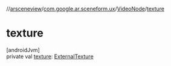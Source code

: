 //[arsceneview](../../../index.md)/[com.google.ar.sceneform.ux](../index.md)/[VideoNode](index.md)/[texture](texture.md)

# texture

[androidJvm]\
private val [texture](texture.md): [ExternalTexture](../../../../arsceneview/com.google.ar.sceneform.rendering/-external-texture/index.md)
